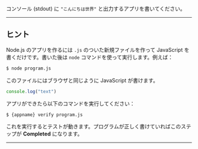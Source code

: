 コンソール (stdout) に ```"こんにちは世界"``` と出力するアプリを書いてください。

----------------------------------------------------------------------
## ヒント

Node.js のアプリを作るには `.js` のついた新規ファイルを作って JavaScript を書くだけです。書いた後は `node` コマンドを使って実行します。例えば：

```sh
$ node program.js
```

このファイルにはブラウザと同じように JavaScript が書けます。

```js
console.log("text")
```

アプリができたら以下のコマンドを実行してください：

```sh
$ {appname} verify program.js
```

これを実行するとテストが動きます。プログラムが正しく書けていればこのステップが **Completed** になります。

----------------------------------------------------------------------
